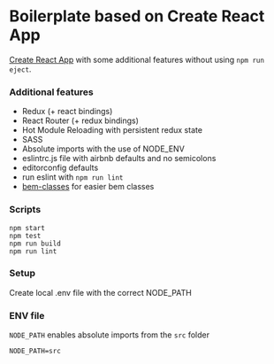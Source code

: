 # Boilerplate based on Create React App
[Create React App](https://github.com/facebookincubator/create-react-app) with some additional features without using `npm run eject`.

### Additional features
- Redux (+ react bindings)
- React Router (+ redux bindings)
- Hot Module Reloading with persistent redux state
- SASS
- Absolute imports with the use of NODE_ENV
- eslintrc.js file with airbnb defaults and no semicolons
- editorconfig defaults
- run eslint with `npm run lint`
- [bem-classes](https://www.npmjs.com/package/bem-classes) for easier bem classes

### Scripts
```
npm start
npm test
npm run build
npm run lint
```

### Setup
Create local .env file with the correct NODE_PATH

### ENV file
`NODE_PATH` enables absolute imports from the `src` folder
```
NODE_PATH=src
```
